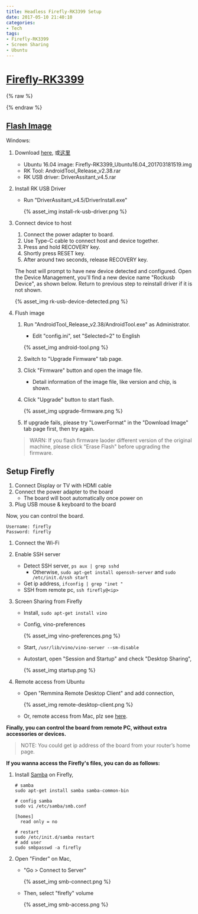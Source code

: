```yaml
---
title: Headless Firefly-RK3399 Setup
date: 2017-05-10 21:40:10
categories:
- Tech
tags:
- Firefly-RK3399
- Screen Sharing
- Ubuntu
---
```


[Firefly-RK3399]: http://www.t-firefly.com/zh/firenow/Firefly-rk3399/

# [Firefly-RK3399][]

{% raw %}
<style type="text/css">
.post-body li p { margin: 0; }
.post-body .fancybox img { margin: 0 auto; }
.post-body li .fancybox img { margin: 25px auto; }
.post-body .code {
  font-family: consolas, Menlo, "PingFang SC", "Microsoft YaHei", monospace;
  padding: 2px 4px;
  word-wrap: break-word;
  color: #555;
  background: #eee;
  border-radius: 3px;
  font-size: 13px;
}
</style>
{% endraw %}

## [Flash Image](http://wiki.t-firefly.com/index.php/Firefly-RK3399/Flash_image/en)

Windows:

1. Download [here](http://en.t-firefly.com/en/firenow/Firefly_RK3399/download/), 或[这里](http://www.t-firefly.com/zh/firenow/Firefly-rk3399/download/)
    - Ubuntu 16.04 image: Firefly-RK3399_Ubuntu16.04_201703181519.img
    - RK Tool: AndroidTool_Release_v2.38.rar
    - RK USB driver: DriverAssitant_v4.5.rar
2. Install RK USB Driver
    - Run "DriverAssitant_v4.5/DriverInstall.exe"

        {% asset_img install-rk-usb-driver.png %}

3. Connect device to host
    1. Connect the power adapter to board.
    2. Use Type-C cable to connect host and device together.
    3. Press and hold RECOVERY key.
    4. Shortly press RESET key.
    5. After around two seconds, release RECOVERY key.

    <!-- more -->

    The host will prompt to have new device detected and configured. Open the Device Management, you'll find a new device name "Rockusb Device", as shown below. Return to previous step to reinstall driver if it is not shown.

    {% asset_img rk-usb-device-detected.png %}

4. Flush image
    1. Run "AndroidTool_Release_v2.38/AndroidTool.exe" as Administrator.
        - Edit "config.ini", set "Selected=2" to English

        {% asset_img android-tool.png %}

    2. Switch to "Upgrade Firmware" tab page.
    3. Click "Firmware" button and open the image file.
        - Detail information of the image file, like version and chip, is shown.
    4. Click "Upgrade" button to start flash.

        {% asset_img upgrade-firmware.png %}

    5. If upgrade fails, please try "LowerFormat" in the "Download Image" tab page first, then try again.

    > WARN: If you flash firmware laoder different version of the original machine, please click "Erase Flash" before upgrading the firmware.

## Setup Firefly

1. Connect Display or TV with HDMI cable
2. Connect the power adapter to the board
    - The board will boot automatically once power on
3. Plug USB mouse & keyboard to the board

Now, you can control the board.

    Username: firefly
    Password: firefly

1. Connect the Wi-Fi
2. Enable SSH server
    - Detect SSH server, `ps aux | grep sshd`
        - Otherwise, `sudo apt-get install openssh-server` and `sudo /etc/init.d/ssh start`
    - Get ip address, `ifconfig | grep "inet "`
    - SSH from remote pc, `ssh firefly@<ip>`
3. Screen Sharing from Firefly
    - Install, `sudo apt-get install vino`
    - Config, <span class="code">vino-preferences</span>

        {% asset_img vino-preferences.png %}

    - Start, `/usr/lib/vino/vino-server --sm-disable`
    - Autostart, open "Session and Startup" and check "Desktop Sharing",

        {% asset_img startup.png %}

4. Remote access from Ubuntu
    - Open "Remmina Remote Desktop Client" and add connection,

        {% asset_img remote-desktop-client.png %}

    - Or, remote access from Mac, plz see [here](/2017/05/09/screen-sharing-from-ubuntu-to-mac/).

**Finally, you can control the board from remote PC, without extra accessories or devices.**

> NOTE: You could get ip address of the board from your router’s home page.

**If you wanna access the Firefly's files, you can do as follows:**

1. Install [Samba](https://www.samba.org/) on Firefly,
    ```
    # samba
    sudo apt-get install samba samba-common-bin

    # config samba
    sudo vi /etc/samba/smb.conf

    [homes]
      read only = no

    # restart
    sudo /etc/init.d/samba restart
    # add user
    sudo smbpasswd -a firefly
    ```
2. Open "Finder" on Mac,
    - "Go > Connect to Server"

        {% asset_img smb-connect.png %}

    - Then, select "firefly" volume

        {% asset_img smb-access.png %}
